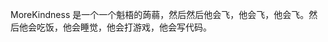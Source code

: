 MoreKindness 是一个一个魁梧的蒟蒻，然后然后他会飞，他会飞，他会飞。然后他会吃饭，他会睡觉，他会打游戏，他会写代码。

<!--
**MorkCarpenter/MorkCarpenter** is a ✨ _special_ ✨ repository because its `README.md` (this file) appears on your GitHub profile.

Here are some ideas to get you started:

- 🔭 I’m currently working on ...
- 🌱 I’m currently learning ...
- 👯 I’m looking to collaborate on ...
- 🤔 I’m looking for help with ...
- 💬 Ask me about ...
- 📫 How to reach me: ...
- 😄 Pronouns: ...
- ⚡ Fun fact: ...
-->
